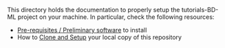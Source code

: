 
This directory holds the documentation to properly setup the tutorials-BD-ML project on your machine.
In particular, check the following resources:

* [Pre-requisites / Preliminary software](preliminaries.md) to install
* How to [Clone and Setup](install.md) your local copy of this repository
